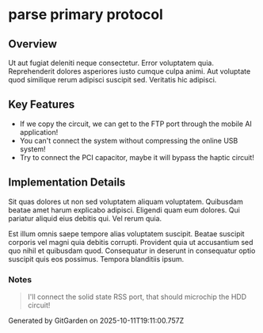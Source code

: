 # parse primary protocol

## Overview
Ut aut fugiat deleniti neque consectetur. Error voluptatem quia. Reprehenderit dolores asperiores iusto cumque culpa animi. Aut voluptate quod similique rerum adipisci suscipit sed. Veritatis hic adipisci.

## Key Features
- If we copy the circuit, we can get to the FTP port through the mobile AI application!
- You can't connect the system without compressing the online USB system!
- Try to connect the PCI capacitor, maybe it will bypass the haptic circuit!

## Implementation Details
Sit quas dolores ut non sed voluptatem aliquam voluptatem. Quibusdam beatae amet harum explicabo adipisci. Eligendi quam eum dolores. Qui pariatur aliquid eius debitis qui. Vel rerum quia.
 Est illum omnis saepe tempore alias voluptatem suscipit. Beatae suscipit corporis vel magni quia debitis corrupti. Provident quia ut accusantium sed quo nihil et quibusdam quod. Consequatur in deserunt in consequatur optio suscipit quis eos possimus. Tempora blanditiis ipsum.

### Notes
> I'll connect the solid state RSS port, that should microchip the HDD circuit!

Generated by GitGarden on 2025-10-11T19:11:00.757Z